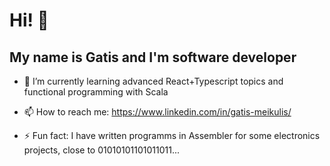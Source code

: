 # Hi! 👋

## My name is Gatis and I'm software developer

- 🌱 I’m currently learning advanced React+Typescript topics and functional programming with Scala

- 📫 How to reach me: https://www.linkedin.com/in/gatis-meikulis/

- ⚡ Fun fact: I have written programms in Assembler for some electronics projects, close to 01010101101011011... 


